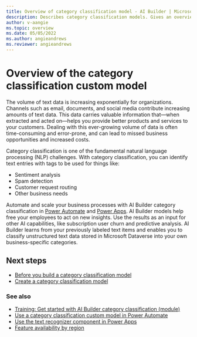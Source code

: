 ```yaml
---
title: Overview of category classification model - AI Builder | Microsoft Docs
description: Describes category classification models. Gives an overview of how to build and use category classification models in AI Builder. 
author: v-aangie
ms.topic: overview
ms.date: 05/05/2022
ms.author: angieandrews 
ms.reviewer: angieandrews
---
```


# Overview of the category classification custom model

The volume of text data is increasing exponentially for organizations. Channels such as email, documents, and social media contribute increasing amounts of text data. This data carries valuable information that—when extracted and acted on—helps you provide better products and services to your customers. Dealing with this ever-growing volume of data is often time-consuming and error-prone, and can lead to missed business opportunities and increased costs.

Category classification is one of the fundamental natural language processing (NLP) challenges<!--Edit okay?-->. With category classification, you can identify text entries with tags to be used for things like:

- Sentiment analysis
- Spam detection
- Customer request routing
- Other business needs

Automate and scale your business processes with AI Builder category classification in [Power Automate](https://flow.microsoft.com/) and [Power Apps](https://powerapps.microsoft.com/). AI Builder models help free your employees to act on new insights. Use the results as an input for other AI capabilities, like subscription user churn and predictive analysis. AI Builder learns from your previously labeled text items and enables you to classify unstructured text data stored in Microsoft Dataverse into your own business-specific categories.

## Next steps

- [Before you build a category classification model](before-you-build-text-classification-model.md)
- [Create a category classification model](create-text-classification-model.md)

### See also

- [Training: Get started with AI Builder category classification (module)](/training/modules/ai-builder-category-classification/)
- [Use a category classification custom model in Power Automate](text-classification-model-in-flow.md)  
- [Use the text recognizer component in Power Apps](prebuilt-text-recognizer-component-in-powerapps.md)  
- [Feature availability by region](availability-region.md)


